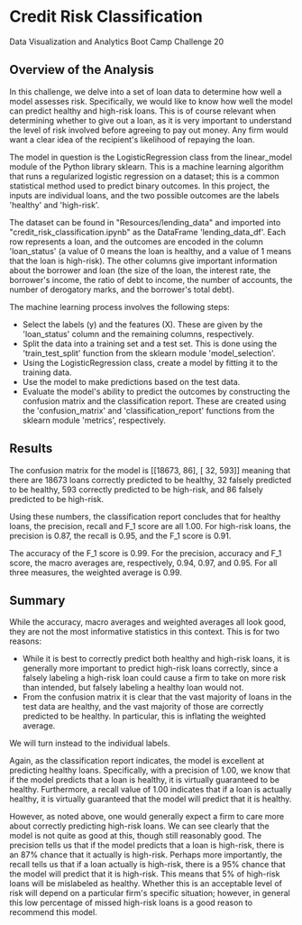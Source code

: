 # Credit Risk Classification
Data Visualization and Analytics Boot Camp Challenge 20

## Overview of the Analysis

In this challenge, we delve into a set of loan data to determine how well a model assesses risk. Specifically, we would like to know how well the model can predict healthy and high-risk loans. This is of course relevant when determining whether to give out a loan, as it is very important to understand the level of risk involved before agreeing to pay out money. Any firm would want a clear idea of the recipient's likelihood of repaying the loan.

The model in question is the LogisticRegression class from the linear_model module of the Python library sklearn. This is a machine learning algorithm that runs a regularized logistic regression on a dataset; this is a common statistical method used to predict binary outcomes. In this project, the inputs are individual loans, and the two possible outcomes are the labels 'healthy' and 'high-risk'.

The dataset can be found in "Resources/lending_data" and imported into "credit_risk_classification.ipynb" as the DataFrame 'lending_data_df'. Each row represents a loan, and the outcomes are encoded in the column 'loan_status' (a value of 0 means the loan is healthy, and a value of 1 means that the loan is high-risk). The other columns give important information about the borrower and loan (the size of the loan,	the interest rate, the borrower's income, the ratio of debt to income, the number of accounts, the number of derogatory marks, and the borrower's total debt).

The machine learning process involves the following steps:
* Select the labels (y) and the features (X). These are given by the 'loan_status' column and the remaining columns, respectively.
* Split the data into a training set and a test set. This is done using the 'train_test_split' function from the sklearn module 'model_selection'.
* Using the LogisticRegression class, create a model by fitting it to the training data.
* Use the model to make predictions based on the test data.
* Evaluate the model's ability to predict the outcomes by constructing the confusion matrix and the classification report. These are created using the 'confusion_matrix' and 'classification_report' functions from the sklearn module 'metrics', respectively.

## Results

The confusion matrix for the model is
[[18673,    86],
[   32,   593]]
meaning that there are 18673 loans correctly predicted to be healthy, 32 falsely predicted to be healthy, 593 correctly predicted to be high-risk, and 86 falsely predicted to be high-risk.

Using these numbers, the classification report concludes that for healthy loans, the precision, recall and F_1 score are all 1.00. For high-risk loans, the precision is 0.87, the recall is 0.95, and the F_1 score is 0.91.

The accuracy of the F_1 score is 0.99. For the precision, accuracy and F_1 score, the macro averages are, respectively, 0.94, 0.97, and 0.95. For all three measures, the weighted average is 0.99.

## Summary

While the accuracy, macro averages and weighted averages all look good, they are not the most informative statistics in this context. This is for two reasons:
* While it is best to correctly predict both healthy and high-risk loans, it is generally more important to predict high-risk loans correctly, since a falsely labeling a high-risk loan could cause a firm to take on more risk than intended, but falsely labeling a healthy loan would not.
* From the confusion matrix it is clear that the vast majority of loans in the test data are healthy, and the vast majority of those are correctly predicted to be healthy. In particular, this is inflating the weighted average.

We will turn instead to the individual labels.

Again, as the classification report indicates, the model is excellent at predicting healthy loans. Specifically, with a precision of 1.00, we know that if the model predicts that a loan is healthy, it is virtually guaranteed to be healthy. Furthermore, a recall value of 1.00 indicates that if a loan is actually healthy, it is virtually guaranteed that the model will predict that it is healthy.

However, as noted above, one would generally expect a firm to care more about correctly predicting high-risk loans. We can see clearly that the model is not quite as good at this, though still reasonably good. The precision tells us that if the model predicts that a loan is high-risk, there is an 87% chance that it actually is high-risk. Perhaps more importantly, the recall tells us that if a loan actually is high-risk, there is a 95% chance that the model will predict that it is high-risk. This means that 5% of high-risk loans will be mislabeled as healthy. Whether this is an acceptable level of risk will depend on a particular firm's specific situation; however, in general this low percentage of missed high-risk loans is a good reason to recommend this model.